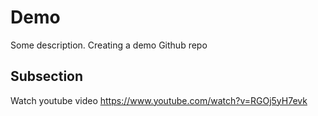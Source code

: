 # Demo

Some description.
Creating a demo Github repo

## Subsection

Watch youtube video
https://www.youtube.com/watch?v=RGOj5yH7evk